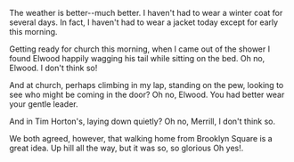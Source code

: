 <html><body><p>The weather is better--much better. I haven't had to wear a winter coat for several days. In fact, I haven't had to wear a jacket today except for early this morning.

Getting ready for church this morning, when I came out of the shower I found Elwood happily wagging his tail while sitting on the bed. Oh no, Elwood. I don't think so!

And at church, perhaps climbing in my lap, standing on the pew, looking to see who might be coming in the door? Oh no, Elwood. You had better wear your gentle leader.

And in Tim Horton's, laying down quietly? Oh no, Merrill, I don't think so.

We both agreed, however, that walking home from Brooklyn Square is a great idea. Up hill all the way, but it was so, so glorious Oh yes!.</p></body></html>